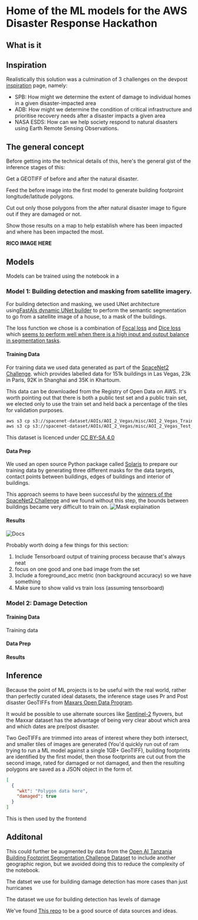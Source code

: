 # Home of the ML models for the AWS Disaster Response Hackathon

## What is it


## Inspiration
Realistically this solution was a culmination of 3 challenges on the devpost 
[inspiration](https://awsdisasterresponse.devpost.com/details/inspiration) page, namely:
* SPB: How might we determine the extent of damage to individual homes in a given disaster-impacted area
* ADB: How might we determine the condition of critical infrastructure and prioritise recovery needs after a disaster impacts a given area
* NASA ESDS: How can we help society respond to natural disasters using Earth Remote Sensing Observations.




## The general concept
Before getting into the technical details of this, here's the general gist of the inference stages of this:

Get a GEOTIFF of before and after the natural disaster.

Feed the before image into the first model to generate building footproint longitude/latitude polygons.

Cut out only those polygons from the after natural disaster image to figure out if they are damaged or not.

Show those results on a map to help establish where has been impacted and where has been impacted the most.

**RICO IMAGE HERE**

## Models
Models can be trained using the notebook in a 



### Model 1: Building detection and masking from satellite imagery.
For building detection and masking, we used UNet architecture using[FastAIs dynamic UNet builder](https://docs.fast.ai/vision.models.unet.html) 
to perform the semantic segmentation to go from a satellite image of a house, to a mask of the buildings.

The loss function we chose is a combination of [Focal loss](https://arxiv.org/pdf/1708.02002.pdf) and [Dice loss](https://pubmed.ncbi.nlm.nih.gov/34104926/) which [seems to perform well when there is a 
high input and output balance in segmentation tasks](https://arxiv.org/pdf/1805.02798.pdf).


#### Training Data
For training data we used data generated as part of the [SpaceNet2 Challenge](https://spacenet.ai/spacenet-buildings-dataset-v2).
which provides labelled data for 151k buildings in Las Vegas, 23k in Paris, 92K in Shanghai and 35K in Khartoum.

This data can be downloaded from the Registry of Open Data on AWS. It's worth pointing out that there is both a public
test set and a public train set, we elected only to use the train set and held back a percentage of the tiles for validation
purposes.
```zsh
aws s3 cp s3://spacenet-dataset/AOIs/AOI_2_Vegas/misc/AOI_2_Vegas_Train.tar.gz .
aws s3 cp s3://spacenet-dataset/AOIs/AOI_2_Vegas/misc/AOI_2_Vegas_Test_public.tar.gz
```

This dataset is licenced under [CC BY-SA 4.0](https://creativecommons.org/licenses/by-sa/4.0/)



#### Data Prep
We used an open source Python package called [Solaris](https://solaris.readthedocs.io/en/latest/index.html) to prepare our training data by
generating three different masks for the data targets, contact points between buildings, edges of buildings and interior of buildings.

This approach seems to have been successful by the [winners of the SpaceNet2 Challenge](https://github.com/SpaceNetChallenge/BuildingDetectors_Round2)
and we found without this step, the bounds between buildings became very difficult to train on.
![Mask explaination](docs/data_prep_mask.png)


#### Results
![Docs](docs/target_prediction.png)

Probably worth doing a few things for this section:
1. Include Tensorboard output of training process because that's always neat
2. focus on one good and one bad image from the set
3. Include a foreground_acc metric (non background accuracy) so we have something
4. Make sure to show valid vs train loss (assuming tensorboard)

### Model 2: Damage Detection

#### Training Data
Training data 

#### Data Prep


#### Results



## Inference
Because the point of ML projects is to be useful with the real world, rather than perfectly curated ideal datasets,
the inference stage uses Pr and Post disaster GeoTIFFs from [Maxars Open Data Program](https://registry.opendata.aws/digital-globe-open-data/).

It would be possible to use alternate sources like [Sentinel-2](https://registry.opendata.aws/sentinel-2/) flyovers, but
the Maxxar dataset has the advantage of being very clear about which area and which dates are pre/post disaster.


Two GeoTIFFs are trimmed into areas of interest where they both intersect, and smaller tiles of images are generated
(You'd quickly run out of ram trying to run a ML model against a single 1GB+ GeoTIFF), building footprints are identified
by the first model, then those footprints are cut out from the second image, rated for damaged or not damaged, and then
the resulting polygons are saved as a JSON object in the form of.

```json
[
  {
    "wkt": "Polygon data here",
    "damaged": true
  }
]
```
This is then used by the frontend



## Additonal

This could further be augmented by data from the [Open AI Tanzania Building Footprint Segmentation Challenge Dataset](https://competitions.codalab.org/competitions/20100#learn_the_details)
to include another geographic region, but we avoided doing this to reduce the complexity of the notebook.

The datset we use for building damage detection has more cases than just hurricanes

The dataset we use for building detection has levels of damage 


We've found [This repo](https://github.com/robmarkcole/satellite-image-deep-learning) to be a good source of data sources and ideas.
